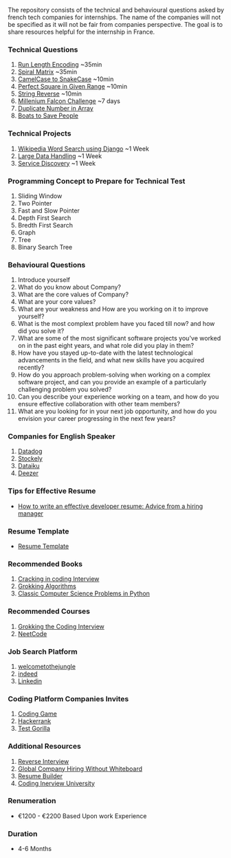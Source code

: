 The repository consists of the technical and behavioural questions asked by french tech companies for internships. The name of the companies will not be specified as it will not be fair from companies perspective. The goal is to share resources helpful for the internship in France.


### Technical Questions
1. [Run Length Encoding](https://leetcode.com/problems/string-compression/) ~35min
2. [Spiral Matrix](https://leetcode.com/problems/spiral-matrix/) ~35min
3. [CamelCase to SnakeCase](https://www.geeksforgeeks.org/python-program-to-convert-camel-case-string-to-snake-case/) ~10min
4. [Perfect Square in Given Range](https://www.geeksforgeeks.org/print-all-perfect-squares-from-the-given-range/) ~10min
5. [String Reverse](https://leetcode.com/problems/reverse-string/) ~10min
6. [Millenium Falcon Challenge](https://github.com/dataiku/millenium-falcon-challenge) ~7 days
7. [Duplicate Number in Array](https://leetcode.com/problems/find-the-duplicate-number/)
8. [Boats to Save People](https://leetcode.com/problems/boats-to-save-people/)


### Technical Projects
1. [Wikipedia Word Search using Django](https://github.com/khadkarajesh/wikipedia-word-search) ~1 Week
2. [Large Data Handling](https://github.com/khadkarajesh/assessment) ~1 Week
3. [Service Discovery](https://github.com/khadkarajesh/service-discovery) ~1 Week


### Programming Concept to Prepare for Technical Test
1. Sliding Window
2. Two Pointer
3. Fast and Slow Pointer
4. Depth First Search
5. Bredth First Search
6. Graph
7. Tree
8. Binary Search Tree


### Behavioural Questions
1. Introduce yourself
2. What do you know about Company?
3. What are the core values of Company?
4. What are your core values?
5. What are your weakness and How are you working on it to improve yourself?
6. What is the most complext problem have you faced till now? and how did you solve it? 
7. What are some of the most significant software projects you've worked on in the past eight years, and what role did you play in them?
8. How have you stayed up-to-date with the latest technological advancements in the field, and what new skills have you acquired recently?
9. How do you approach problem-solving when working on a complex software project, and can you provide an example of a particularly challenging problem you    solved? 
10. Can you describe your experience working on a team, and how do you ensure effective collaboration with other team members?
11. What are you looking for in your next job opportunity, and how do you envision your career progressing in the next few years?


### Companies for English Speaker
1. [Datadog](https://www.datadoghq.com/)
2. [Stockely](https://www.welcometothejungle.com/fr/companies/stockly-1)
3. [Dataiku](https://www.dataiku.com/)
4. [Deezer](https://www.deezer.com/en/)

### Tips for Effective Resume
- [How to write an effective developer resume: Advice from a hiring manager](https://stackoverflow.blog/2020/11/25/how-to-write-an-effective-developer-resume-advice-from-a-hiring-manager/)

### Resume Template
- [Resume Template](https://blog.pragmaticengineer.com/the-pragmatic-engineers-resume-template/)

### Recommended Books
1. [Cracking in coding Interview](https://www.amazon.com/Cracking-Coding-Interview-Programming-Questions/dp/0984782850)
2. [Grokking Algorithms](https://www.manning.com/books/grokking-algorithms)
3. [Classic Computer Science Problems in Python](https://www.manning.com/books/classic-computer-science-problems-in-python)

### Recommended Courses
1. [Grokking the Coding Interview](https://www.educative.io/courses/grokking-the-coding-interview)
2. [NeetCode](https://www.youtube.com/c/NeetCode)

### Job Search Platform
1. [welcometothejungle](https://www.welcometothejungle.com/)
2. [indeed](https://indeed.com/)
3. [Linkedin](https://www.linkedin.com/)

### Coding Platform Companies Invites
1. [Coding Game](https://www.codingame.com)
2. [Hackerrank](https://www.hackerrank.com/)
3. [Test Gorilla](https://www.testgorilla.com/)

### Additional Resources
1. [Reverse Interview](https://github.com/viraptor/reverse-interview)
2. [Global Company Hiring Without Whiteboard](https://github.com/poteto/hiring-without-whiteboards)
3. [Resume Builder](https://arc.dev/resume/builder)
4. [Coding Inerview University](https://github.com/jwasham/coding-interview-university)

### Renumeration 
- €1200 - €2200 Based Upon work Experience

### Duration
- 4-6 Months
